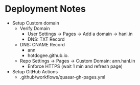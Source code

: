 # Deployment Notes

- Setup Custom domain
  - Verify Domain
    - User Settings -> Pages -> Add a domain -> hanl.in
    - DNS: TXT Record
  - DNS: CNAME Record
    - ann
    - hotdogee.github.io.
  - Repo Settings -> Pages -> Custom Domain: ann.hanl.in
    - Enforce HTTPS (wait 1 min and refresh page)
- Setup GitHub Actions
  - .github/workflows/quasar-gh-pages.yml
